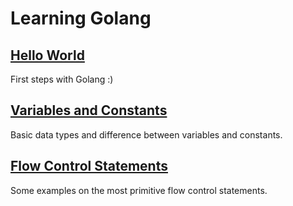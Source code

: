 # Learning Golang

## [Hello World](https://github.com/jsuarezgg/learning-go/tree/main/hello-world)
First steps with Golang :)

## [Variables and Constants](https://github.com/jsuarezgg/learning-go/tree/main/variables-and-constants)
Basic data types and difference between variables and constants.

## [Flow Control Statements](https://github.com/jsuarezgg/learning-go/tree/main/flow-control-statements)
Some examples on the most primitive flow control statements.